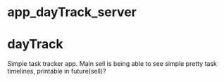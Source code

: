 # app_dayTrack_server

# dayTrack

Simple task tracker app.
Main sell is being able to see simple pretty task timelines, printable in future(sell)?